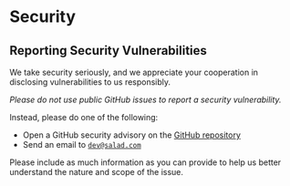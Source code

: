 # Security

## Reporting Security Vulnerabilities

We take security seriously, and we appreciate your cooperation in disclosing vulnerabilities to us responsibly.

_Please do not use public GitHub issues to report a security vulnerability._

Instead, please do one of the following:

- Open a GitHub security advisory on the [GitHub repository](https://github.com/SaladTechnologies/salad-cloud-imds-sdk-python/security/advisories/new)
- Send an email to [`dev@salad.com`](mailto:dev@salad.com)

Please include as much information as you can provide to help us better understand the nature and scope of the issue.
